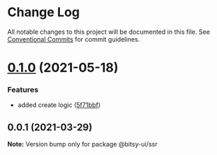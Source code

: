 # Change Log

All notable changes to this project will be documented in this file.
See [Conventional Commits](https://conventionalcommits.org) for commit guidelines.

# [0.1.0](https://github.com/bitsy-ui/bitsy-framework/compare/@bitsy-ui/ssr@0.0.1...@bitsy-ui/ssr@0.1.0) (2021-05-18)


### Features

* added create logic ([5f71bbf](https://github.com/bitsy-ui/bitsy-framework/commit/5f71bbf13a76943ee7bdc09c22862a2a9c41e1da))





## 0.0.1 (2021-03-29)

**Note:** Version bump only for package @bitsy-ui/ssr
